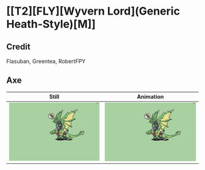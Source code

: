 # [\[T2\]\[FLY\]\[Wyvern Lord\]\(Generic Heath-Style\)\[M\]]

## Credit

Flasuban, Greentea, RobertFPY
	
## Axe

| Still | Animation |
| :---: | :-------: |
| ![Axe still](./Axe_000.png) | ![Axe animation](./Axe.gif) |
